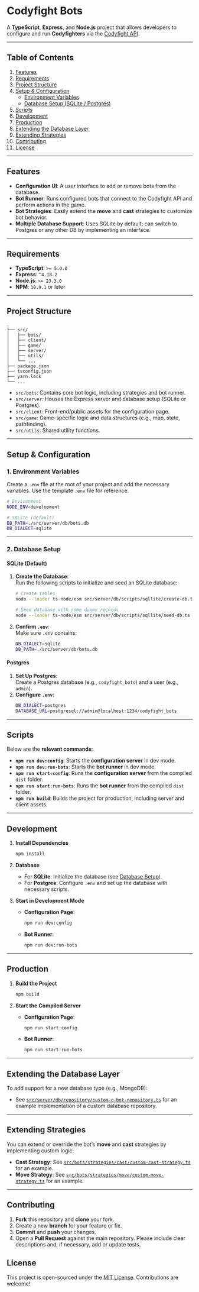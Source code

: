 # **Codyfight Bots**

A **TypeScript**, **Express**, and **Node.js** project that allows developers to configure and run **Codyfighters** via the [Codyfight API](https://codyfight.com/api-doc/).

---

## **Table of Contents**

1. [Features](#features)
2. [Requirements](#requirements)
3. [Project Structure](#project-structure)
4. [Setup & Configuration](#setup--configuration)
    - [Environment Variables](#environment-variables)
    - [Database Setup (SQLite / Postgres)](#database-setup-sqlite--postgres)
5. [Scripts](#scripts)
6. [Development](#development)
7. [Production](#production)
8. [Extending the Database Layer](#extending-the-database-layer)
9. [Extending Strategies](#extending-strategies)
10. [Contributing](#contributing)
11. [License](#license)

---

## **Features**
- **Configuration UI**: A user interface to add or remove bots from the database.
- **Bot Runner**: Runs configured bots that connect to the Codyfight API and perform actions in the game.
- **Bot Strategies**: Easily extend the **move** and **cast** strategies to customize bot behavior.
- **Multiple Database Support**: Uses SQLite by default; can switch to Postgres or any other DB by implementing an interface.

---

## **Requirements**
- **TypeScript**: `>= 5.0.0`
- **Express**: `^4.18.2`
- **Node.js**: `>= 23.3.0`
- **NPM**: `10.9.1` or later

---

## **Project Structure**

```
.
├── src/
│   ├── bots/
│   ├── client/
│   ├── game/
│   ├── server/
│   ├── utils/
│   └── ...
├── package.json
├── tsconfig.json
├── yarn.lock
└── ...
```

- `src/bots`: Contains core bot logic, including strategies and bot runner.
- `src/server`: Houses the Express server and database setup (SQLite or Postgres).
- `src/client`: Front-end/public assets for the configuration page.
- `src/game`: Game-specific logic and data structures (e.g., map, state, pathfinding).
- `src/utils`: Shared utility functions.

---

## **Setup & Configuration**

### **1. Environment Variables**

Create a `.env` file at the root of your project and add the necessary variables. Use the template `.env` file for reference.

```bash
# Environment
NODE_ENV=development

# SQLite (default)
DB_PATH=./src/server/db/bots.db
DB_DIALECT=sqlite
```

---

### **2. Database Setup**

#### **SQLite (Default)**
1. **Create the Database**:  
   Run the following scripts to initialize and seed an SQLite database:
   ```bash
   # Create tables
   node --loader ts-node/esm src/server/db/scripts/sqllite/create-db.ts

   # Seed database with some dummy records
   node --loader ts-node/esm src/server/db/scripts/sqllite/seed-db.ts
   ```

2. **Confirm `.env`**:  
   Make sure `.env` contains:
   ```bash
   DB_DIALECT=sqlite
   DB_PATH=./src/server/db/bots.db
   ```

#### **Postgres**
1. **Set Up Postgres**:  
   Create a Postgres database (e.g., `codyfight_bots`) and a user (e.g., `admin`).
2. **Configure `.env`**:
   ```bash
   DB_DIALECT=postgres
   DATABASE_URL=postgresql://admin@localhost:1234/codyfight_bots
   ```

---

## **Scripts**

Below are the **relevant commands**:

- **`npm run dev:config`**: Starts the **configuration server** in dev mode.
- **`npm run dev:run-bots`**: Starts the **bot runner** in dev mode.
- **`npm run start:config`**: Runs the **configuration server** from the compiled `dist` folder.
- **`npm run start:run-bots`**: Runs the **bot runner** from the compiled `dist` folder.
- **`npm run build`**: Builds the project for production, including server and client assets.

---

## **Development**

1. **Install Dependencies**
   ```bash
   npm install
   ```

2. **Database**
    - For **SQLite**: Initialize the database (see [Database Setup](#database-setup)).
    - For **Postgres**: Configure `.env` and set up the database with necessary scripts.

3. **Start in Development Mode**
    - **Configuration Page**:
      ```bash
      npm run dev:config
      ```
    - **Bot Runner**:
      ```bash
      npm run dev:run-bots
      ```
---

## **Production**

1. **Build the Project**
   ```bash
   npm build
   ```

2. **Start the Compiled Server**
    - **Configuration Page**:
      ```bash
      npm run start:config
      ```
    - **Bot Runner**:
      ```bash
      npm run start:run-bots
      ```

---

## **Extending the Database Layer**

To add support for a new database type (e.g., MongoDB):
- See [`src/server/db/repository/custom-c-bot-repository.ts`](src/db/repository/custom-c-bot-repository.ts) for an example implementation of a custom database repository.

---

## **Extending Strategies**

You can extend or override the bot’s **move** and **cast** strategies by implementing custom logic:
- **Cast Strategy**: See [`src/bots/strategies/cast/custom-cast-strategy.ts`](./src/bots/strategies/cast/custom-cast-strategy.ts) for an example.
- **Move Strategy**: See [`src/bots/strategies/move/custom-move-strategy.ts`](./src/bots/strategies/move/custom-move-strategy.ts) for an example.

---

## **Contributing**

1. **Fork** this repository and **clone** your fork.
2. Create a new **branch** for your feature or fix.
3. **Commit** and **push** your changes.
4. Open a **Pull Request** against the main repository. Please include clear descriptions and, if necessary, add or update tests.


## **License**

This project is open-sourced under the [MIT License](LICENSE). Contributions are welcome!

